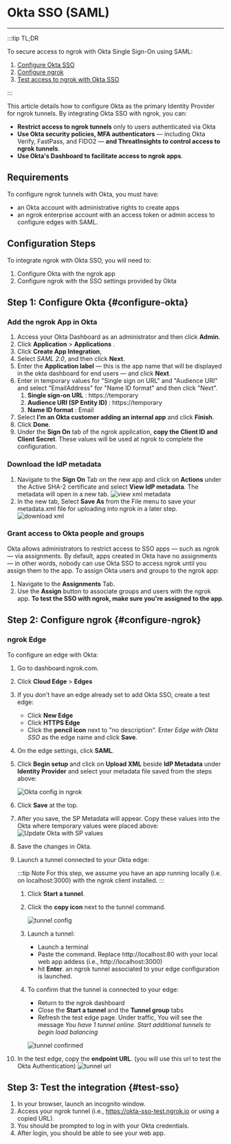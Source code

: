 # Okta SSO (SAML)
------------

:::tip TL;DR

To secure access to ngrok with Okta Single Sign-On using SAML:
1. [Configure Okta SSO](#configure-okta)
1. [Configure ngrok](#configure-ngrok)
1. [Test access to ngrok with Okta SSO](#test-sso)

:::

This article details how to configure Okta as the primary Identity Provider for ngrok tunnels.
By integrating Okta SSO with ngrok, you can:

- **Restrict access to ngrok tunnels** only to users authenticated via Okta
- **Use Okta security policies, MFA authenticators** — including Okta Verify,  FastPass, and FIDO2 — **and ThreatInsights to control access to ngrok tunnels**.
- **Use Okta's Dashboard to facilitate access to ngrok apps**.

## Requirements

To configure ngrok tunnels with Okta, you must have:

- an Okta account with administrative rights to create apps
- an ngrok enterprise account with an access token or admin access to configure edges with SAML.


## Configuration Steps

To integrate ngrok with Okta SSO, you will need to:

1. Configure Okta with the ngrok app
1. Configure ngrok with the SSO settings provided by Okta

## **Step 1**: Configure Okta {#configure-okta}

### Add the ngrok App in Okta

1. Access your Okta Dashboard as an administrator and then click **Admin**.
1. Click **Application** > **Applications** .
1. Click **Create App Integration**, 
1. Select _SAML 2.0_, and then click **Next**. 
1. Enter the **Application label** — this is the app name that will be displayed in the okta dashboard for end users — and click **Next**. 
1. Enter in temporary values for "Single sign on URL" and "Audience URI" and select "EmailAddress" for "Name ID format" and then click "Next".
    1. **Single sign-on URL** : https://temporary
    1. **Audience URI (SP Entity ID)** : https://temporary
    1. **Name ID format** : Email
1. Select **I’m an Okta customer adding an internal app** and click **Finish**.
1. Click **Done**. 
1. Under the **Sign On** tab of the ngrok application, **copy the Client ID and Client Secret**. These values will be used at ngrok to complete the configuration.

### Download the IdP metadata
1. Navigate to the **Sign On** Tab on the new app and click on **Actions** under the Active SHA-2 certificate and select **View IdP metadata**. The metadata will open in a new tab.
    ![view xml metadata](img/okta-view-cert.png)
1. In the new tab, Select **Save As** from the File menu to save your metadata.xml file for uploading into ngrok in a later step.
    ![download xml](img/okta-save-as-xml.png)

### Grant access to Okta people and groups

Okta allows administrators to restrict access to SSO apps — such as ngrok — via assignments. By default, apps created in Okta have no assignments — in other words, nobody can use Okta SSO to access ngrok until you assign them to the app. To assign Okta users and groups to the ngrok app:

1. Navigate to the **Assignments** Tab.
1. Use the **Assign** button to associate groups and users with the ngrok app. **To test the SSO with ngrok, make sure you're assigned to the app**.

## **Step 2**: Configure ngrok {#configure-ngrok}

### ngrok Edge

To configure an edge with Okta:

1. Go to dashboard.ngrok.com.
1. Click **Cloud Edge** > **Edges**
1. If you don't have an edge already set to add Okta SSO, create a test edge:
    * Click **New Edge**
    * Click **HTTPS Edge**
    * Click the **pencil icon** next to "no description". Enter _Edge with Okta SSO_ as the edge name and click **Save**.
1. On the edge settings, click **SAML**. 
1. Click **Begin setup** and click on **Upload XML** beside **IdP Metadata** under **Identity Provider** and select your metadata file saved from the steps above:

    ![Okta config in ngrok](img/okta-5.png)

1. Click **Save** at the top.
1. After you save, the SP Metadata will appear. Copy these values into the Okta where temporary values were placed above:
    ![Update Okta with SP values](img/okta-6.png)
1. Save the changes in Okta.
1. Launch a tunnel connected to your Okta edge:

    :::tip Note 
    For this step, we assume you have an app running locally (i.e. on localhost:3000) with the ngrok client installed.
    :::

    1. Click **Start a tunnel**.
    1. Click the **copy icon** next to the tunnel command.

        ![tunnel config](img/okta-2.png)

    1. Launch a tunnel:
        * Launch a terminal 
        * Paste the command. Replace http://localhost:80 with your local web app addess (i.e., http://localhost:3000)
        * hit **Enter**. an ngrok tunnel associated to your edge configuration is launched.
    1. To confirm that the tunnel is connected to your edge:
        * Return to the ngrok dashboard
        * Close the **Start a tunnel** and the **Tunnel group** tabs
        * Refresh the test edge page. Under traffic, You will see the message _You have 1 tunnel online. Start additional tunnels to begin load balancing_

        ![tunnel confirmed](img/okta-3.png)

1. In the test edge, copy the **endpoint URL**. (you will use this url to test the Okta Authentication)
    ![tunnel url](img/okta-4.png)

## Step 3: Test the integration {#test-sso}

1. In your browser, launch an incognito window.
1. Access your ngrok tunnel (i.e., https://okta-sso-test.ngrok.io or using a copied URL).
1. You should be prompted to log in with your Okta credentials.
1. After login, you should be able to see your web app.

